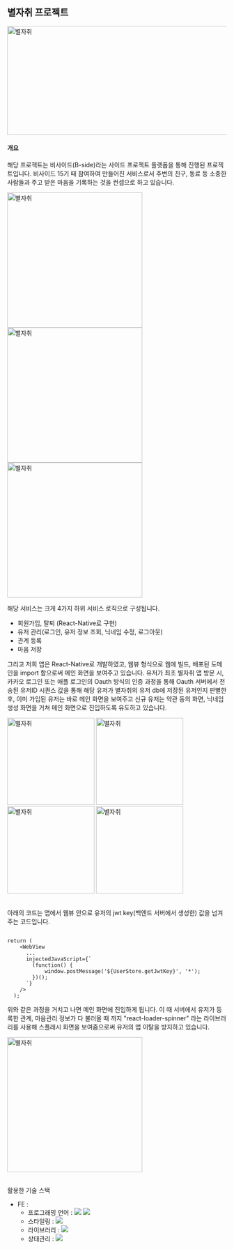 ## 별자취 프로젝트

<img src="https://github.com/boxak/startrail-webview/assets/38724041/c760f194-74c5-4783-9522-b1cdf86097b6" width="512px" height="250px" alt="별자취" />

<br/>

#### 개요

해당 프로젝트는 비사이드(B-side)라는 사이드 프로젝트 플랫폼을 통해 진행된 프로젝트입니다. 비사이드 15기 때 참여하여 만들어진 서비스로서 주변의 친구, 동료 등 소중한 사람들과 주고 받은 마음을 기록하는 것을 컨셉으로 하고 있습니다.

<img src="https://github.com/boxak/startrail-webview/assets/38724041/31401dfd-f9e3-402e-b23b-a595d56a080b" width="310px" alt="별자취" />
<img src="https://github.com/boxak/startrail-webview/assets/38724041/4778cab6-d5b4-4030-a50d-1162b6742da3" width="310px" alt="별자취" />
<img src="https://github.com/boxak/startrail-webview/assets/38724041/c925c15d-c7f2-439f-8887-db3cf6a30b93" width="310px" alt="별자취" />

해당 서비스는 크게 4가지 하위 서비스 로직으로 구성됩니다.

- 회원가입, 탈퇴 (React-Native로 구현)
- 유저 관리(로그인, 유저 정보 조회, 닉네임 수정, 로그아웃)
- 관계 등록
- 마음 저장

그리고 저희 앱은 React-Native로 개발하였고, 웹뷰 형식으로 웹에 빌드, 배포된 도메인을 import 함으로써 메인 화면을 보여주고 있습니다.
유저가 최초 별자취 앱 방문 시, 카카오 로그인 또는 애플 로그인의 Oauth 방식의 인증 과정을 통해 Oauth 서버에서 전송된 유저ID 시퀀스 값을 통해 해당 유저가 별자취의 유저 db에 저장된 유저인지
판별한 후, 이미 가입된 유저는 바로 메인 화면을 보여주고 신규 유저는 약관 동의 화면, 닉네임 생성 화면을 거쳐 메인 화면으로 진입하도록 유도하고 있습니다.


<img src="https://github.com/boxak/startrail-webview/assets/38724041/91b36c01-e870-4fc7-8002-71918a47185b" width="200px" alt="별자취" />
<img src="https://github.com/boxak/startrail-webview/assets/38724041/cf0417df-fd11-48f1-b2ef-48e36b09224c" width="200px" alt="별자취" />
<img src="https://github.com/boxak/startrail-webview/assets/38724041/5f9286b0-2431-4054-a792-9984d207983c" width="200px" alt="별자취" />
<img src="https://github.com/boxak/startrail-webview/assets/38724041/1f71bc36-d922-44aa-8cad-0ed6ec3dc69b" width="200px" alt="별자취" />

<br/>
<br/>

아래의 코드는 앱에서 웹뷰 안으로 유저의 jwt key(백엔드 서버에서 생성한) 값을 넘겨주는 코드입니다.

```react-native

return (
    <WebView
      ...
      injectedJavaScript={`
        (function() {
            window.postMessage('${UserStore.getJwtKey}', '*');
        })();
      `}
    />
  );

```

위와 같은 과정을 거치고 나면 메인 화면에 진입하게 됩니다. 이 때 서버에서 유저가 등록한 관계, 마음관리 정보가 다 불러올 때 까지 "react-loader-spinner" 라는 라이브러리를 사용해
스플래시 화면을 보여줌으로써 유저의 앱 이탈을 방지하고 있습니다.

<img src="https://github.com/boxak/startrail-webview/assets/38724041/2f7af9a1-0dd1-4fbf-b8f6-6e8fd0becc42" width="310px" alt="별자취" />

<br/>
<br/>

활용한 기술 스택

- FE :
  - 프로그래밍 언어 : <img src="https://img.shields.io/badge/TypeScript-3178C6?style=flat&logo=TypeScript&logoColor=fff"/>    <img src="https://img.shields.io/badge/JavaScript-F7DF1E?style=flat&logo=JavaScript&logoColor=fff"/>
  - 스타일링 : <img src="https://img.shields.io/badge/Sass-CC6699?style=flat&logo=Sass&logoColor=fff"/>
  - 라이브러리 : <img src="https://img.shields.io/badge/React.js-61DAFB?style=flat&logo=React&logoColor=fff"/>
  - 상태관리 : <img src="https://img.shields.io/badge/MobX-FF9955?style=flat&logo=MobX&logoColor=fff"/>
